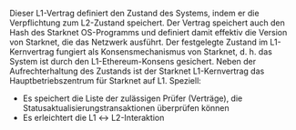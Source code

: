 Dieser L1-Vertrag definiert den Zustand des Systems, indem er die Verpflichtung zum L2-Zustand speichert. Der Vertrag speichert auch den Hash des Starknet OS-Programms und definiert damit effektiv die Version von Starknet, die das Netzwerk ausführt. Der festgelegte Zustand im L1-Kernvertrag fungiert als Konsensmechanismus von Starknet, d. h. das System ist durch den L1-Ethereum-Konsens gesichert. Neben der Aufrechterhaltung des Zustands ist der Starknet L1-Kernvertrag das Hauptbetriebszentrum für Starknet auf L1. Speziell:

* Es speichert die Liste der zulässigen Prüfer (Verträge), die Statusaktualisierungstransaktionen überprüfen können
* Es erleichtert die L1 ↔ L2-Interaktion